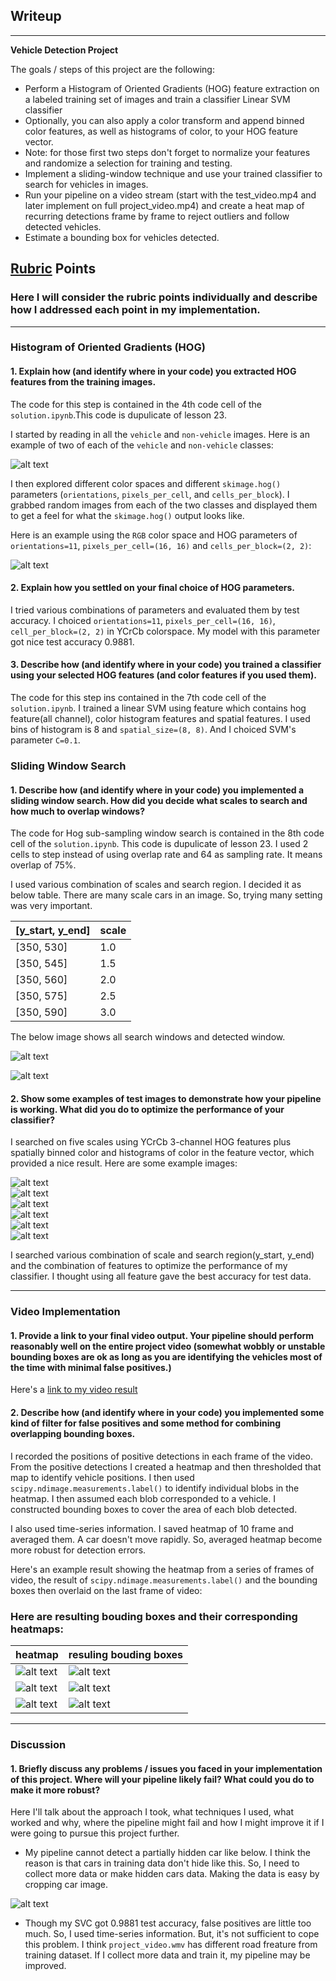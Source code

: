 ## Writeup

---

**Vehicle Detection Project**

The goals / steps of this project are the following:

* Perform a Histogram of Oriented Gradients (HOG) feature extraction on a labeled training set of images and train a classifier Linear SVM classifier
* Optionally, you can also apply a color transform and append binned color features, as well as histograms of color, to your HOG feature vector. 
* Note: for those first two steps don't forget to normalize your features and randomize a selection for training and testing.
* Implement a sliding-window technique and use your trained classifier to search for vehicles in images.
* Run your pipeline on a video stream (start with the test_video.mp4 and later implement on full project_video.mp4) and create a heat map of recurring detections frame by frame to reject outliers and follow detected vehicles.
* Estimate a bounding box for vehicles detected.

[//]: # (Image References)
[car_not_car]: ./output_images/car_not_car.png
[hog]: ./output_images/hog.png
[window]: ./output_images/window.png
[out_window]: ./output_images/output_window.png
[heat1]: ./output_images/heat1.png
[heat2]: ./output_images/heat2.png
[heat3]: ./output_images/heat3.png
[res1]: ./output_images/res1.png
[res2]: ./output_images/res2.png
[res3]: ./output_images/res3.png
[test1]: ./output_images/test1.png
[test2]: ./output_images/test2.png
[test3]: ./output_images/test3.png
[test4]: ./output_images/test4.png
[test5]: ./output_images/test5.png
[test6]: ./output_images/test6.png
[hidden_car]: ./output_images/hide_car.png
[video1]: ./output_videos/project_video.mp4

## [Rubric](https://review.udacity.com/#!/rubrics/513/view) Points
### Here I will consider the rubric points individually and describe how I addressed each point in my implementation.  

---
### Histogram of Oriented Gradients (HOG)

#### 1. Explain how (and identify where in your code) you extracted HOG features from the training images.

The code for this step is contained in the 4th code cell of the `solution.ipynb`.This code is dupulicate of lesson 23.

I started by reading in all the `vehicle` and `non-vehicle` images.  Here is an example of two of each of the `vehicle` and `non-vehicle` classes:

![alt text][car_not_car]

I then explored different color spaces and different `skimage.hog()` parameters (`orientations`, `pixels_per_cell`, and `cells_per_block`).  I grabbed random images from each of the two classes and displayed them to get a feel for what the `skimage.hog()` output looks like.

Here is an example using the `RGB` color space and HOG parameters of `orientations=11`, `pixels_per_cell=(16, 16)` and `cells_per_block=(2, 2)`:


![alt text][hog]

#### 2. Explain how you settled on your final choice of HOG parameters.

I tried various combinations of parameters and evaluated them by test accuracy. I choiced `orientations=11`, `pixels_per_cell=(16, 16)`, `cell_per_block=(2, 2)` in YCrCb colorspace. My model with this parameter got nice test accuracy 0.9881.

#### 3. Describe how (and identify where in your code) you trained a classifier using your selected HOG features (and color features if you used them).

The code for this step ins contained in the 7th code cell of the `solution.ipynb`.
I trained a linear SVM using feature which contains hog feature(all channel), color histogram features and spatial features. I used bins of histogram is 8 and `spatial_size=(8, 8)`.
And I choiced SVM's parameter `C=0.1`.

### Sliding Window Search

#### 1. Describe how (and identify where in your code) you implemented a sliding window search.  How did you decide what scales to search and how much to overlap windows?

The code for Hog sub-sampling window search is contained in the 8th code cell of the `solution.ipynb`. This code is dupulicate of lesson 23.
I used 2 cells to step instead of using overlap rate and 64 as sampling rate. It means overlap of 75%.

I used various combination of scales and search region. I decided it as below table. There are many scale cars in an image. So, trying many setting was very important.

[y_start, y_end]|scale|
----------------|-----|
[350, 530]|1.0|
[350, 545]|1.5|
[350, 560]|2.0|
[350, 575]|2.5|
[350, 590]|3.0|


The below image shows all search windows and detected window.

![alt text][window]

![alt text][out_window]

#### 2. Show some examples of test images to demonstrate how your pipeline is working.  What did you do to optimize the performance of your classifier?

I searched on five scales using YCrCb 3-channel HOG features plus spatially binned color and histograms of color in the feature vector, which provided a nice result.  Here are some example images:

![alt text][test1]  
![alt text][test2]  
![alt text][test3]  
![alt text][test4]  
![alt text][test5]  
![alt text][test6]  

I searched various combination of scale and search region(y_start, y_end) and the combination of features to optimize the performance of my classifier. I thought using all feature gave the best accuracy for test data. 

---

### Video Implementation

#### 1. Provide a link to your final video output.  Your pipeline should perform reasonably well on the entire project video (somewhat wobbly or unstable bounding boxes are ok as long as you are identifying the vehicles most of the time with minimal false positives.)
Here's a [link to my video result](./output_videos/project_video.mp4)


#### 2. Describe how (and identify where in your code) you implemented some kind of filter for false positives and some method for combining overlapping bounding boxes.

I recorded the positions of positive detections in each frame of the video.  From the positive detections I created a heatmap and then thresholded that map to identify vehicle positions.  I then used `scipy.ndimage.measurements.label()` to identify individual blobs in the heatmap.  I then assumed each blob corresponded to a vehicle.  I constructed bounding boxes to cover the area of each blob detected.  

I also used time-series information. I saved heatmap of 10 frame and averaged them. A car doesn't  move rapidly. So, averaged heatmap become more robust for detection errors.

Here's an example result showing the heatmap from a series of frames of video, the result of `scipy.ndimage.measurements.label()` and the bounding boxes then overlaid on the last frame of video:

### Here are resulting bouding boxes and their corresponding heatmaps:

heatmap| resuling bouding boxes|
-------|-----------------------|
![alt text][heat1] | ![alt text][res1] |
![alt text][heat2] | ![alt text][res2] |
![alt text][heat3] | ![alt text][res3] |




---

### Discussion

#### 1. Briefly discuss any problems / issues you faced in your implementation of this project.  Where will your pipeline likely fail?  What could you do to make it more robust?

Here I'll talk about the approach I took, what techniques I used, what worked and why, where the pipeline might fail and how I might improve it if I were going to pursue this project further.  

* My pipeline cannot detect a partially hidden car like below. I think the reason is that cars in training data don't hide like this. So, I need to collect more data or make hidden cars data. Making the data is easy by cropping car image.  

![alt text][hidden_car]

* Though my SVC got 0.9881 test accuracy, false positives are little too much. So, I used time-series information. But, it's not sufficient to cope this problem. I think `project_video.wmv` has different road freature from training dataset. If I collect more data and train it, my pipeline may be improved.
